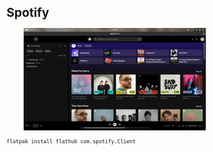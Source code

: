 # Spotify

<figure><img src="../../.gitbook/assets/image (62).png" alt=""><figcaption></figcaption></figure>

```bash
flatpak install flathub com.spotify.Client
```
